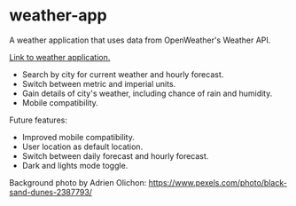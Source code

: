 # weather-app
A weather application that uses data from OpenWeather's Weather API.

[Link to weather application.](https://c-yip.github.io/weather-app/)

* Search by city for current weather and hourly forecast.
* Switch between metric and imperial units.
* Gain details of city's weather, including chance of rain and humidity.
* Mobile compatibility. 

Future features:
* Improved mobile compatibility.
* User location as default location. 
* Switch between daily forecast and hourly forecast.
* Dark and lights mode toggle.

Background photo by Adrien Olichon: https://www.pexels.com/photo/black-sand-dunes-2387793/